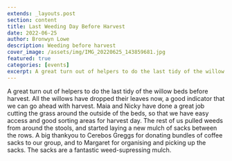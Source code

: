 ```yaml
---
extends: _layouts.post
section: content
title: Last Weeding Day Before Harvest
date: 2022-06-25
author: Bronwyn Lowe
description: Weeding before harvest
cover_image: /assets/img/IMG_20220625_143859681.jpg
featured: true
categories: [events]
excerpt: A great turn out of helpers to do the last tidy of the willow beds before harvest.
---
```


A great turn out of helpers to do the last tidy of the willow beds before harvest. All the willows have dropped their leaves now, a good indicator that we can go ahead with harvest. Maia and Nicky have done a great job cutting the grass around the outside of the beds, so that we have easy access and good sorting areas for harvest day. The rest of us pulled weeds from around the stools, and started laying a new mulch of sacks between the rows. A big thankyou to Cerebos Greggs for donating bundles of coffee sacks to our group, and to Margaret for organising and picking up the sacks. The sacks are a fantastic weed-supressing mulch. 

<x-img src="/assets/img/IMG_20220625_144020377.jpg" caption='' class="float-right w-1/3 mx-2 my-2"/>


